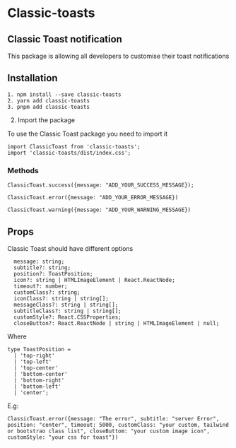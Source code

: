 # Classic-toasts

## Classic Toast notification
This package is allowing all developers to customise their toast notifications

## Installation

```
1. npm install --save classic-toasts
2. yarn add classic-toasts
3. pnpm add classic-toasts
```

2. Import the package

To use the Classic Toast package you need to import it
```
import ClassicToast from 'classic-toasts';
import 'classic-toasts/dist/index.css';
```

### Methods
```
ClassicToast.success({message: "ADD_YOUR_SUCCESS_MESSAGE});
```
```
ClassicToast.error({message: "ADD_YOUR_ERROR_MESSAGE})
```
```
ClassicToast.warning({message: "ADD_YOUR_WARNING_MESSAGE})
```
## Props

Classic Toast should have different options

```
  message: string;
  subtitle?: string;
  position?: ToastPosition;
  icon?: string | HTMLImageElement | React.ReactNode;
  timeout?: number;
  customClass?: string;
  iconClass?: string | string[];
  messageClass?: string | string[];
  subtitleClass?: string | string[];
  customStyle?: React.CSSProperties;
  closeButton?: React.ReactNode | string | HTMLImageElement | null;
```

Where

```
type ToastPosition =
  | 'top-right'
  | 'top-left'
  | 'top-center'
  | 'bottom-center'
  | 'bottom-right'
  | 'bottom-left'
  | 'center';
```

E.g: 

`ClassicToast.error({message: "The error", subtitle: "server Error", position: "center", timeout: 5000, customClass: "your custom, tailwind or bootstrao class list", closeButtom: "your custom image icon", customStyle: "your css for toast"})`
